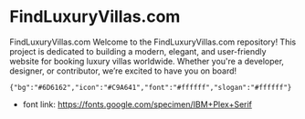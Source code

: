 # FindLuxuryVillas.com
FindLuxuryVillas.com Welcome to the FindLuxuryVillas.com repository! This project is dedicated to building a modern, elegant, and user-friendly website for booking luxury villas worldwide. Whether you're a developer, designer, or contributor, we’re excited to have you on board!

`{"bg":"#6D6162","icon":"#C9A641","font":"#ffffff","slogan":"#ffffff"}`
- font link: https://fonts.google.com/specimen/IBM+Plex+Serif
